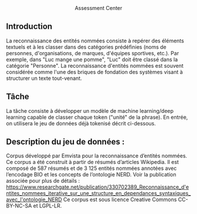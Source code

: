 <div align="center">Assessment Center</div>


## Introduction

La reconnaissance des entités nommées consiste à repérer des éléments textuels et à les classer dans des catégories prédéfinies (noms de personnes, d'organisations, de marques, d'équipes sportives, etc.). Par exemple, dans "Luc mange une pomme", "Luc" doit être classé dans la catégorie "Personne". La reconnaissance d'entités nommées est souvent considérée comme l'une des briques de fondation des systèmes visant à structurer un texte tout-venant. 

## Tâche

La tâche consiste à développer un modèle de machine learning/deep learning capable de classer chaque token ("unité" de la phrase). En entrée, on utilisera le jeu de données déjà tokenisé décrit ci-dessous.

## Description du jeu de données :

Corpus développé par Emvista pour la reconnaissance d’entités nommées. Ce corpus a été construit à partir de résumés d’articles Wikipedia. Il est composé de 587 résumés et de 3 125 entités nommées annotées avec l’encodage BIO et les concepts de l’ontologie NERD. Voir la publication associée pour plus de détails : https://www.researchgate.net/publication/330702389_Reconnaissance_d'entites_nommees_iterative_sur_une_structure_en_dependances_syntaxiques_avec_l'ontologie_NERD 
Ce corpus est sous licence Creative Commons CC-BY-NC-SA et LGPL-LR.
